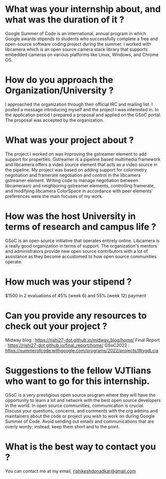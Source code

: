 # What was your internship about, and what was the duration of it ?

Google Summer of Code is an international, annual program in which Google awards stipends to students who successfully complete a free and open-source software coding project during the summer. I worked with libcamera which is an open source camera stack library that supports embedded cameras on various platforms like Linux, Windows, and Chrome OS.

# How do you approach the Organization/University ?

I approached the organization through their official IRC and mailing list. I posted a message introducing myself and the project I was interested in. In the application period I prepared a proposal and applied on the GSoC portal. The proposal was accepted by the organization.


# What was your project about ?

The project I worked on was Improving the gstreamer element to add support for properties. Gstreamer is a pipeline based multimedia framework and libcamera offers a video source element that acts as a video source in the pipeline. My project was based on adding support for colorimetry negotiation and framerate negotiation and control in the libcamera gstreamer element.  Writing code to manage negotiation between libcamerasrc and neighboring gstreamer elements, controlling framerate, and modifying libcamera ColorSpace in accordance with peer elements' preferences were the main focuses of my work.

# How was the host University in terms of research and campus life ?

GSoC is an open source initiative that operates entirely online. Libcamera is a really good organization in terms of support. The organization's mentors and administrators provide new open source contributors with a lot of assistance as they become accustomed to how open source communities operate.

# How much was your stipend ?

$1500 in 2 evaluations of 45% (week 6) and 55% (week 12) payment

# Can you provide any resources to check out your project ?

Midway blog : https://rishi27-dot.github.io/midway_blog/home/
Final Report : https://rishi27-dot.github.io/final_report/home/
GSoC2022 : https://summerofcode.withgoogle.com/programs/2022/projects/WyqdLcia

# Suggestions to the fellow VJTIians who want to go for this internship.

GSoC is a very prestigious open source program where they will have the opportunity to learn a lot and network with the best open source developers in the world. In open source communities, communication is crucial. Discuss your questions, concerns, and comments with the org admins and maintainers about the code or project you wish to work on during Google Summer of Code. Avoid sending out emails and communications that are overly wordy; instead, keep them short and to the point.

# What is the best way to contact you ?

You can contact me at my email, [rishikeshdonadkar@gmail.com](mailto:rishikeshdonadkar@gmail.com)